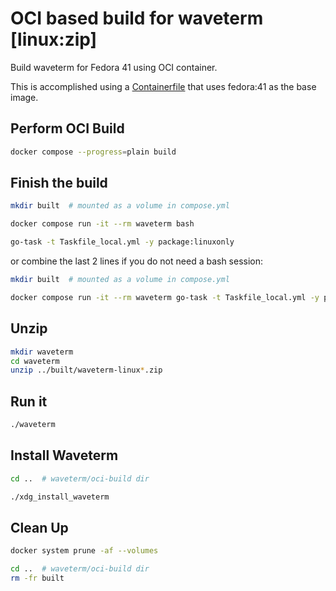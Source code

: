 # OCI based build for waveterm [linux:zip]

Build waveterm for Fedora 41 using OCI container.

This is accomplished using a [Containerfile](./Containerfile) that uses fedora:41 as the base image.

## Perform OCI Build

```bash
docker compose --progress=plain build
```

## Finish the build

```bash
mkdir built  # mounted as a volume in compose.yml

docker compose run -it --rm waveterm bash

go-task -t Taskfile_local.yml -y package:linuxonly

```

or combine the last 2 lines if you do not need a bash session:

```bash
mkdir built  # mounted as a volume in compose.yml

docker compose run -it --rm waveterm go-task -t Taskfile_local.yml -y package:linuxonly

```

## Unzip

```bash
mkdir waveterm
cd waveterm
unzip ../built/waveterm-linux*.zip
```

## Run it

```bash
./waveterm
```

## Install Waveterm

```bash
cd ..  # waveterm/oci-build dir

./xdg_install_waveterm
```

## Clean Up

```bash
docker system prune -af --volumes

cd ..  # waveterm/oci-build dir
rm -fr built
```
